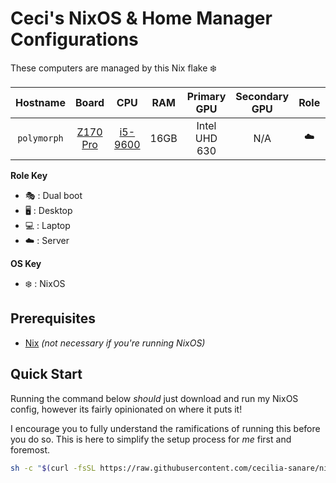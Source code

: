 # Ceci's NixOS & Home Manager Configurations

These computers are managed by this Nix flake ❄️

|  Hostname   |            Board            |           CPU            | RAM  |  Primary GPU  | Secondary GPU | Role | OS  | State |
| :---------: | :-------------------------: | :----------------------: | :--: | :-----------: | :-----------: | :--: | :-: | :---: |
| `polymorph` | [Z170 Pro][Polymorph-Board] | [i5-9600][Polymorph-CPU] | 16GB | Intel UHD 630 |      N/A      |  ☁️  | ❄️  |  ✅   |

**Role Key**

- 🎭️ : Dual boot
- 🖥️ : Desktop
- 💻️ : Laptop
- ☁️ : Server

**OS Key**

- ❄️ : NixOS

## Prerequisites

- [Nix](https://nixos.org/download) _(not necessary if you're running NixOS)_

## Quick Start

Running the command below _should_ just download and run my NixOS config, however its fairly opinionated on where it puts it!

I encourage you to fully understand the ramifications of running this before you do so.
This is here to simplify the setup process for _me_ first and foremost.

```sh
sh -c "$(curl -fsSL https://raw.githubusercontent.com/cecilia-sanare/nix-config/main/setup.sh)" -s <hostname>
```

<!-- Polymorph Links -->

[Polymorph-Board]: https://motherboarddb.com/motherboards/729/Z170-Pro/
[Polymorph-CPU]: https://www.intel.com/content/www/us/en/products/sku/134900/intel-core-i59600-processor-9m-cache-up-to-4-60-ghz/specifications.html
